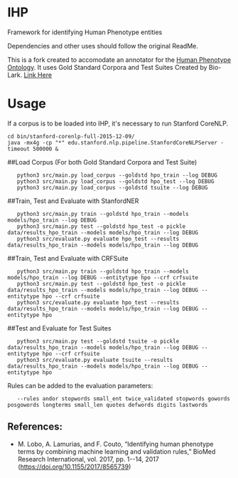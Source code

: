 # IHP
Framework for identifying Human Phenotype entities

Dependencies and other uses should follow the original ReadMe.

This is a fork created to accomodate an annotator for the [Human Phenotype Ontology](http://human-phenotype-ontology.github.io).
It uses Gold Standard Corpora and Test Suites Created by Bio-Lark. [Link Here](http://bio-lark.org/hpo_res.html)

# Usage
If a corpus is to be loaded into IHP, it's necessary to run Stanford CoreNLP. 
   ```
   cd bin/stanford-corenlp-full-2015-12-09/
   java -mx4g -cp "*" edu.stanford.nlp.pipeline.StanfordCoreNLPServer -timeout 500000 &
   ```

##Load Corpus (For both Gold Standard Corpora and Test Suite)
```
   python3 src/main.py load_corpus --goldstd hpo_train --log DEBUG
   python3 src/main.py load_corpus --goldstd hpo_test --log DEBUG
   python3 src/main.py load_corpus --goldstd tsuite --log DEBUG
```
   
##Train, Test and Evaluate with StanfordNER
```
   python3 src/main.py train --goldstd hpo_train --models models/hpo_train --log DEBUG
   python3 src/main.py test --goldstd hpo_test -o pickle data/results_hpo_train --models models/hpo_train --log DEBUG
   python3 src/evaluate.py evaluate hpo_test --results data/results_hpo_train --models models/hpo_train --log DEBUG
   ```

##Train, Test and Evaluate with CRFSuite
```
   python3 src/main.py train --goldstd hpo_train --models models/hpo_train --log DEBUG --entitytype hpo --crf crfsuite
   python3 src/main.py test --goldstd hpo_test -o pickle data/results_hpo_train --models models/hpo_train --log DEBUG --entitytype hpo --crf crfsuite
   python3 src/evaluate.py evaluate hpo_test --results data/results_hpo_train --models models/hpo_train --log DEBUG --entitytype hpo
```
##Test and Evaluate for Test Suites
```
   python3 src/main.py test --goldstd tsuite -o pickle data/results_hpo_train --models models/hpo_train --log DEBUG --entitytype hpo --crf crfsuite
   python3 src/evaluate.py evaluate tsuite --results data/results_hpo_train --models models/hpo_train --log DEBUG --entitytype hpo 
   ```

Rules can be added to the evaluation parameters:
```
   --rules andor stopwords small_ent twice_validated stopwords gowords posgowords longterms small_len quotes defwords digits lastwords
   ```

## References: 

- M. Lobo, A. Lamurias, and F. Couto, “Identifying human phenotype terms by combining machine learning and validation rules,” BioMed Research International, vol. 2017, pp. 1--14, 2017 (https://doi.org/10.1155/2017/8565739)
